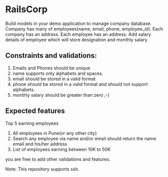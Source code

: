 # RailsCorp
Build models in your demo application to manage company database.
Company has many of employees(name, email, phone, employee_id).
Each company has an address.
Each employee has an address.
Add salary details of employee which will store designation and monthly salary.

## Constraints and validations:

  1. Emails and Phones should be unique
  2. name supports only alphabets and spaces.
  3. email should be stored in a valid format
  4. phone should be stored in a valid format and should not support alphabets.
  5. monthly salary should be greater than zero ;-)

## Expected features

  Top 5 earning employees
  
  1. All employees in Pune(or any other city)
  2. Search any employee via name and/or email should return the name email and his/her address
  3. List of employees earning between 10K to 50K
  
  you are free to add other validations and features.






Note: This repository supports ssh.